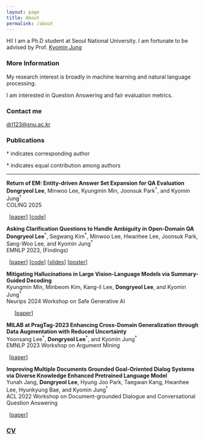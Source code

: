 ```yaml
---
layout: page
title: About
permalink: /about
---
```


Hi! I am a Ph.D student at Seoul National University. I am fortunate to be advised by Prof. [Kyomin Jung](http://milab.snu.ac.kr/kjung/index.html)

### More Information

My research interest is broadly in machine learning and natural language processing. 

I am interested in Question Answering and fair evaluation metrics.

### Contact me

[drl123@snu.ac.kr](mailto:drl123@snu.ac.kr)

### Publications

&dagger; indicates corresponding author

\* indicates equal contribution among authors

-------------
 **Return of EM: Entity-driven Answer Set Expansion for QA Evaluation**\
**Dongryeol Lee**, Minwoo Lee, Kyungmin Min, Joonsuk Park<sup>&dagger;</sup>, and Kyomin Jung<sup>&dagger;</sup>\
COLING 2025

 &ensp;[[paper](https://arxiv.org/abs/2404.15650)] [[code](https://github.com/DongryeolLee96/ENTQA)]

 **Asking Clarification Questions to Handle Ambiguity in Open-Domain QA**\
**Dongryeol Lee**<sup>\*</sup>, Segwang Kim<sup>\*</sup>, Minwoo Lee, Hwanhee Lee, Joonsuk Park, Sang-Woo Lee, and Kyomin Jung<sup>&dagger;</sup>\
EMNLP 2023, (Findings)

 &ensp;[[paper](https://aclanthology.org/2023.findings-emnlp.772/)] [[code](https://github.com/DongryeolLee96/AskCQ)] [[slides](https://dongryeollee96.github.io/pdf/EMNLP2023_AskCQ_slides.pdf)] [[poster](https://dongryeollee96.github.io/pdf/EMNLP2023_AskCQ_A0_Poster.pdf)]

 **Mitigating Hallucinations in Large Vision-Language Models via Summary-Guided Decoding**\
   Kyungmin Min, Minbeom Kim, Kang-il Lee, **Dongryeol Lee**, and Kyomin Jung<sup>&dagger;</sup>\
   Neurips 2024 Workshop on Safe Generative AI

 &ensp;&emsp;[[paper](https://arxiv.org/abs/2410.13321)]


 **MILAB at PragTag-2023 Enhancing Cross-Domain Generalization through Data Augmentation with Reduced Uncertainty**\
   Yoonsang Lee<sup>\*</sup>, **Dongryeol Lee**<sup>\*</sup>, and Kyomin Jung<sup>&dagger;</sup>\
   EMNLP 2023 Workshop on Argument Mining

 &ensp;[[paper](https://aclanthology.org/2023.argmining-1.24/)]

 **Improving Multiple Documents Grounded Goal-Oriented Dialog Systems via Diverse Knowledge Enhanced Pretrained Language Model**\
   Yunah Jang, **Dongryeol Lee**, Hyung Joo Park, Taegwan Kang, Hwanhee Lee, Hyunkyung Bae, and Kyomin Jung<sup>&dagger;</sup>\
   ACL 2022 Workshop on Document-grounded Dialogue and Conversational Question Answering

 &ensp;[[paper](https://aclanthology.org/2022.dialdoc-1.15/)]

### [CV](https://dongryeollee96.github.io/pdf/dongryeollee_cv.pdf)


